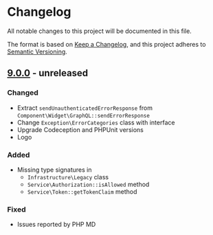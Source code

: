 # Changelog
All notable changes to this project will be documented in this file.

The format is based on [Keep a Changelog](https://keepachangelog.com/en/1.0.0/),
and this project adheres to [Semantic Versioning](https://semver.org/spec/v2.0.0.html).

## [9.0.0] - unreleased

### Changed
- Extract `sendUnauthenticatedErrorResponse` from `Component\Widget\GraphQL::sendErrorResponse`
- Change `Exception\ErrorCategories` class with interface
- Upgrade Codeception and PHPUnit versions
- Logo

### Added
- Missing type signatures in
  - `Infrastructure\Legacy` class
  - `Service\Authorization::isAllowed` method
  - `Service\Token::getTokenClaim` method

### Fixed
- Issues reported by PHP MD

[9.0.0]: https://github.com/OXID-eSales/graphql-base-module/compare/v8.0.1...b-7.1.x
